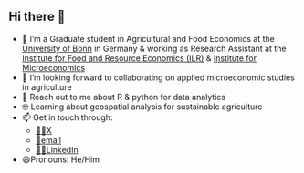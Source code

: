 ## Hi there 👋

- 🔭 I’m a Graduate student in Agricultural and Food Economics at the [University of Bonn](https://www.uni-bonn.de/en) in Germany & working as Research Assistant at the [Institute for Food and Resource Economics (ILR)](https://www.ilr1.uni-bonn.de/en) & [Institute for Microeconomics](https://www.econ.uni-bonn.de/micro/en)
- 👯 I’m looking forward to collaborating on applied microeconomic studies in agriculture
- 💬 Reach out to me about R & python for data analytics
- 🤓 Learning about geospatial analysis for sustainable agriculture
- 📫 Get in touch through:
    - [🐱‍💻X](https://x.com/EmmanuelTolani)
    - [📩email](emmanueltolani@gmail.com)
    - [👩‍💻LinkedIn](https://www.linkedin.com/in/emmanuel-tolani-8037456b/)
- 😄Pronouns: He/Him
